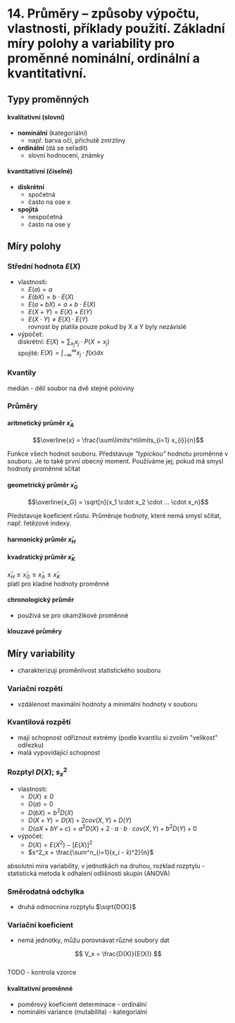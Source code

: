 # 14. Průměry – způsoby výpočtu, vlastnosti, příklady použití. Základní míry polohy a variability pro proměnné nominální, ordinální a kvantitativní.

  

## Typy proměnných

#### kvalitativní (slovní) 
- **nominální** (kategoriální)
  - např. barva očí, příchutě zmrzliny
- **ordinální** (dá se seřadit) 
  - slovní hodnocení, známky

#### kvantitativní (číselné)
- **diskrétní** 
  - spočetná 
  - často na ose x
- **spojitá** 
  - nespočetná 
  - často na ose y


## Míry polohy

### Střední hodnota $E(X)$
- vlastnosti: 
  - $E(a) = a$
  - $E(bX) = b \cdot E(X)$
  - $E(a + bX) = a + b \cdot E(X)$
  - $E(X + Y) = E(X) + E(Y)$
  - $E(X \cdot Y) \not= E(X) \cdot E(Y)$     
  rovnost by platila pouze pokud by X a Y byly nezávislé 
- výpočet:  
   diskrétní:  $E(X) = \sum_{x_j} x_j \cdot P(X=x_j)$  
   spojité: $E(X) = \int_{-\infty}^{\infty} x_j \cdot f(x) dx$

### Kvantily 

medián - dělí soubor na dvě stejné poloviny

### Průměry 

#### aritmetický průměr $x̄_A$
$$\overline{x} = \frac{\sum\limits^n\limits_{i=1} x_{i}}{n}$$ 

Funkce všech hodnot souboru. Představuje *"typickou"* hodnotu proměnné v souboru. Je to také první obecný moment. Používáme jej, pokud má smysl hodnoty proměnné sčítat

#### geometrický průměr $x̄_G$

$$\overline{x_G} = \sqrt[n]{x_1 \cdot x_2 \cdot ... \cdot x_n}$$ 

Představuje koeficient růstu. Průměruje hodnoty, které nemá smysl sčítat, např. řetězové indexy.

#### harmonický průměr $x̄_H$

#### kvadratický průměr $x̄_K$

$x̄_H \le x̄_G \le x̄_A \le x̄_K$  
   platí pro kladné hodnoty proměnné 


#### chronologický průměr 
- používá se pro okamžikové proměnné 

#### klouzavé průměry 


## Míry variability 
 - charakterizují proměnlivost statistického souboru 

### Variační rozpětí  
- vzdálenost maximální hodnoty a minimální hodnoty v souboru 

### Kvantilová rozpětí 
- mají schopnost odříznout extrémy (podle kvantilu si zvolím "velikost" odřezku)
- malá vypovídající schopnost 

### Rozptyl $D(X)$; $s^2_x$
- vlastnosti: 
  - $D(X) \ge 0$
  - $D(a) = 0$
  - $D(bX) =  b^2 D(X)$ 
  - $D(X+Y) = D(X) + 2cov(X,Y) + D(Y)$ 
  - $D(aX+bY+c) = a^2D(X) + 2  \cdot a \cdot b \cdot cov(X,Y) + b^2D(Y) + 0$ 
- výpočet: 
  - $D(X) = E(X^2) - [E(X)]^2$
  - $s^2_x = \frac{\sum^n_{i=1}(x_i -  x̄)^2}{n}$


absolutní míra variability, v jednotkách na druhou, 
rozklad rozptylu - statistická metoda k odhalení odlišnosti skupin (ANOVA) 


### Směrodatná odchylka 
- druhá odmocnina rozptylu $\sqrt{D(X)}$

### Variační koeficient 
- nemá jednotky, můžu porovnávat různé soubory dat

$$ V_x = \frac{D(X)}{E(X)} $$  
TODO - kontrola vzorce 

#### kvalitativní proměnné 
- poměrový koeficient determinace - ordinální 
- nominální variance (mutabilita) - kategoriální 






